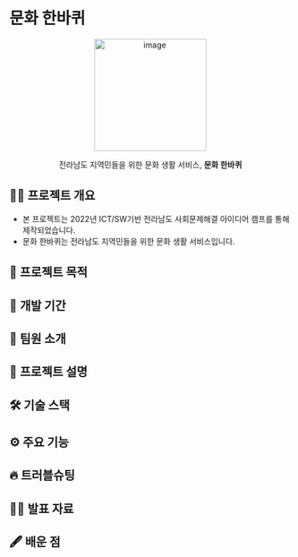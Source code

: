 # 문화 한바퀴
<div align="center">
  <img width="200" alt="image" src="https://github.com/user-attachments/assets/9af70f9f-df15-4527-919c-6f86bc5f2076" />
  <p>전라남도 지역민들을 위한 문화 생활 서비스, <strong>문화 한바퀴</strong></p>
</div>

## 💁‍♀️ 프로젝트 개요
- 본 프로젝트는 2022년 ICT/SW기반 전라남도 사회문제해결 아이디어 캠프를 통해 제작되었습니다.
- 문화 한바퀴는 전라남도 지역민들을 위한 문화 생활 서비스입니다.

## 🎯 프로젝트 목적

## 📅 개발 기간

## 👫 팀원 소개

## 📄 프로젝트 설명

## 🛠️ 기술 스택

## ⚙️ 주요 기능

## 🔥 트러블슈팅

## 👩‍🏫 발표 자료

## 🖋️ 배운 점
